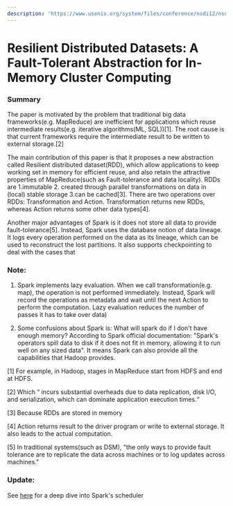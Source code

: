 ```yaml
---
description: 'https://www.usenix.org/system/files/conference/nsdi12/nsdi12-final138.pdf'
---
```


# Resilient Distributed Datasets: A Fault-Tolerant Abstraction for In-Memory Cluster Computing

### Summary

The paper is motivated by the problem that traditional big data frameworks\(e.g. MapReduce\) are inefficient for applications which reuse intermediate results\(e.g. iterative algorithms\(ML, SQL\)\)\[1\]. The root cause is that current frameworks require the intermediate result to be written to external storage.\[2\]

The main contribution of this paper is that it proposes a new abstraction called Resilient distributed dataset\(RDD\), which allow applications to keep working set in memory for efficient reuse, and also retain the attractive properties of MapReduce\(such as Fault-tolerance and data locality\). RDDs are 1.immutable 2. created through parallel transformations on data in \(local\) stable storage 3.can be cached\[3\]. There are two operations over RDDs: Transformation and Action. Transformation returns new RDDs, whereas Action returns some other data types\[4\].

Another major advantages of Spark is it does not store all data to provide fault-tolerance\[5\]. Instead, Spark uses the database notion of data lineage. It logs every operation performed on the data as its lineage, which can be used to reconstruct the lost partitions. It also supports checkpointing to deal with the cases that

### Note: 

1. Spark implements lazy evaluation. When we call transformation\(e.g. map\), the operation is not performed immediately. Instead, Spark will record the operations as metadata and wait until the next Action to perform the computation. Lazy evaluation reduces the number of passes it has to take over data\) 

2. Some confusions about Spark is: What will spark do if I don't have enough memory? According to Spark official documentation: "Spark's operators spill data to disk if it does not fit in memory, allowing it to run well on any sized data". It means Spark can also provide all the capabilities that Hadoop provides.

\[1\] For example, in Hadoop, stages in MapReduce start from HDFS and end at HDFS. 

\[2\] Which “ incurs substantial overheads due to data replication, disk I/O, and serialization, which can dominate application execution times.“ 

\[3\] Because RDDs are stored in memory 

\[4\] Action returns result to the driver program or write to external storage. It also leads to the actual computation. 

\[5\] In traditional systems\(such as DSM\), "the only ways to provide fault tolerance are to replicate the data across machines or to log updates across machines."



### Update:

See [here](https://xzhu0027.gitbook.io/blog/misc/deep-dive-into-the-spark-scheduler) for a deep dive into Spark's scheduler

